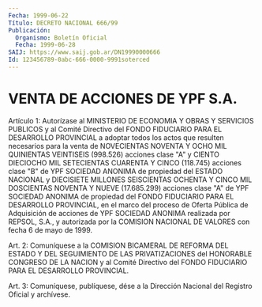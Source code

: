 ```yaml
---
Fecha: 1999-06-22
Título: DECRETO NACIONAL 666/99
Publicación:
  Organismo: Boletín Oficial
  Fecha: 1999-06-28
SAIJ: https://www.saij.gob.ar/DN19990000666
Id: 123456789-0abc-666-0000-9991soterced
---
```

# VENTA DE ACCIONES DE YPF S.A.

<a id="1"></a>
Artículo  1: Autorízase al  MINISTERIO  DE  ECONOMIA  Y  OBRAS  Y SERVICIOS PUBLICOS  y al Comité Directivo del FONDO FIDUCIARIO PARA EL DESARROLLO PROVINCIAL  a  adoptar  todos  los actos que resulten necesarios  para  la  venta  de  NOVECIENTAS  NOVENTA  Y  OCHO  MIL QUINIENTAS  VEINTISEIS  (998.526)  acciones  clase   "A"  y  CIENTO DIECIOCHO MIL SETECIENTAS CUARENTA Y CINCO (118.745) acciones clase "B"  de  YPF  SOCIEDAD  ANONIMA de propiedad del ESTADO NACIONAL  y DIECISIETE MILLONES SEISCIENTAS  OCHENTA  Y  CINCO  MIL  DOSCIENTAS NOVENTA  Y  NUEVE  (17.685.299)  acciones clase "A" de YPF SOCIEDAD ANONIMA  de  propiedad  del  FONDO FIDUCIARIO  PARA  EL  DESARROLLO PROVINCIAL, en el marco del proceso de Oferta Pública de Adquisición  de  acciones de YPF  SOCIEDAD  ANONIMA  realizada  por REPSOL, S.A., y autorizada  por la COMISION NACIONAL DE VALORES con fecha 6 de mayo de 1999.

<a id="2"></a>
Art. 2: Comuníquese a la COMISION  BICAMERAL DE REFORMA DEL ESTADO Y DEL SEGUIMIENTO DE LAS PRIVATIZACIONES  del HONORABLE CONGRESO DE LA  NACION  y  al  Comité  Directivo del FONDO FIDUCIARIO  PARA  EL DESARROLLO PROVINCIAL.

<a id="3"></a>
Art. 3: Comuníquese, publíquese, dése a la Dirección Nacional del Registro Oficial y archívese.